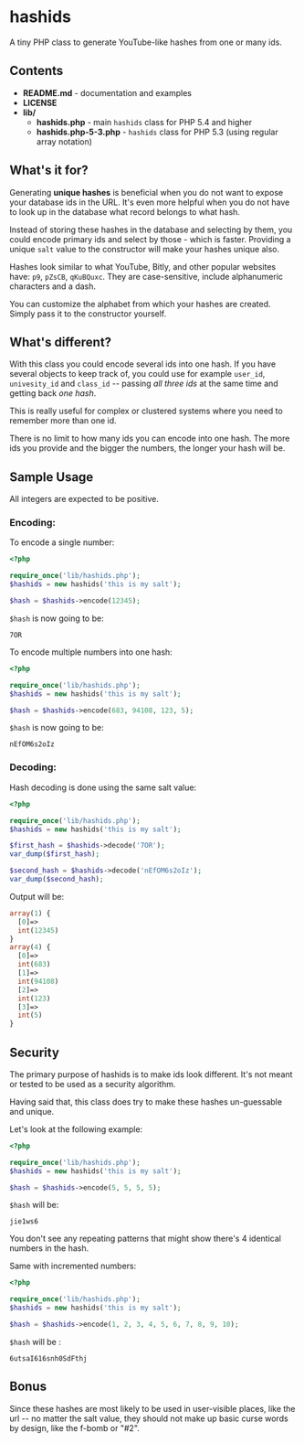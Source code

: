 
# hashids

A tiny PHP class to generate YouTube-like hashes from one or many ids.

## Contents

* **README.md** - documentation and examples
* **LICENSE**
* **lib/**
	* **hashids.php** - main `hashids` class for PHP 5.4 and higher
	* **hashids.php-5-3.php** - `hashids` class for PHP 5.3 (using regular array notation)

## What's it for?

Generating **unique hashes** is beneficial when you do not want to expose your database ids in the URL. It's even more helpful when you do not have to look up in the database what record belongs to what hash.

Instead of storing these hashes in the database and selecting by them, you could encode primary ids and select by those - which is faster. Providing a unique `salt` value to the constructor will make your hashes unique also.

Hashes look similar to what YouTube, Bitly, and other popular websites have: `p9`, `pZsCB`, `qKuBQuxc`. They are case-sensitive, include alphanumeric characters and a dash.

You can customize the alphabet from which your hashes are created. Simply pass it to the constructor yourself.

## What's different?

With this class you could encode several ids into one hash. If you have several objects to keep track of, you could use for example `user_id`, `univesity_id` and `class_id` -- passing *all three ids* at the same time and getting back *one hash*.

This is really useful for complex or clustered systems where you need to remember more than one id.

There is no limit to how many ids you can encode into one hash. The more ids you provide and the bigger the numbers, the longer your hash will be.

## Sample Usage

All integers are expected to be positive.

### Encoding:

To encode a single number:

```php
<?php

require_once('lib/hashids.php');
$hashids = new hashids('this is my salt');

$hash = $hashids->encode(12345);
```

`$hash` is now going to be:
	
	7OR
	
To encode multiple numbers into one hash:

```php
<?php

require_once('lib/hashids.php');
$hashids = new hashids('this is my salt');

$hash = $hashids->encode(683, 94108, 123, 5);
```

`$hash` is now going to be:

	nEfOM6s2oIz

### Decoding:

Hash decoding is done using the same salt value:

```php
<?php

require_once('lib/hashids.php');
$hashids = new hashids('this is my salt');

$first_hash = $hashids->decode('7OR');
var_dump($first_hash);

$second_hash = $hashids->decode('nEfOM6s2oIz');
var_dump($second_hash);
```

Output will be:

```php
array(1) {
  [0]=>
  int(12345)
}
array(4) {
  [0]=>
  int(683)
  [1]=>
  int(94108)
  [2]=>
  int(123)
  [3]=>
  int(5)
}
```

## Security

The primary purpose of hashids is to make ids look different. It's not meant or tested to be used as a security algorithm.

Having said that, this class does try to make these hashes un-guessable and unique.

Let's look at the following example:

```php
<?php

require_once('lib/hashids.php');
$hashids = new hashids('this is my salt');

$hash = $hashids->encode(5, 5, 5, 5);
```

`$hash` will be:

	jie1ws6
	
You don't see any repeating patterns that might show there's 4 identical numbers in the hash.

Same with incremented numbers:

```php
<?php

require_once('lib/hashids.php');
$hashids = new hashids('this is my salt');

$hash = $hashids->encode(1, 2, 3, 4, 5, 6, 7, 8, 9, 10);
```

`$hash` will be :
	
	6utsaI616snh0SdFthj
	
## Bonus

Since these hashes are most likely to be used in user-visible places, like the url -- no matter the salt value, they should not make up basic curse words by design, like the f-bomb or "#2".